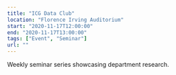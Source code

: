```yaml
---
title: "ICG Data Club"
location: "Florence Irving Auditorium"
start: "2020-11-17T12:00:00"
end: "2020-11-17T13:00:00"
tags: ["Event", "Seminar"]
url: ""
---
```


Weekly seminar series showcasing department research.

<!-- endexcerpt -->
